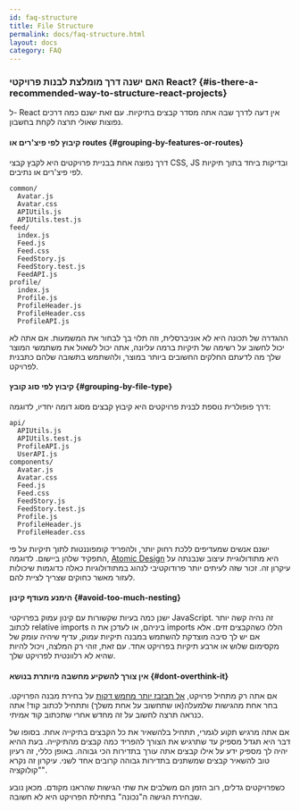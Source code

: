 ```yaml
---
id: faq-structure
title: File Structure
permalink: docs/faq-structure.html
layout: docs
category: FAQ
---
```


### האם ישנה דרך מומלצת לבנות פרויקטי React? {#is-there-a-recommended-way-to-structure-react-projects}

ל- React אין דעה לדרך שבה אתה מסדר קבצים בתיקיות. עם זאת ישנם כמה דרכים נפוצות שאולי תרצה לקחת בחשבון.

#### קיבוץ לפי פיצ'רים או routes {#grouping-by-features-or-routes}

דרך נפוצה אחת בבניית פרויקטים היא לקבץ קבצי CSS, JS ובדיקות ביחד בתוך תיקיות לפי פיצ'רים או נתיבים.

```
common/
  Avatar.js
  Avatar.css
  APIUtils.js
  APIUtils.test.js
feed/
  index.js
  Feed.js
  Feed.css
  FeedStory.js
  FeedStory.test.js
  FeedAPI.js
profile/
  index.js
  Profile.js
  ProfileHeader.js
  ProfileHeader.css
  ProfileAPI.js
```

ההגדרה של תכונה היא לא אוניברסלית, וזה תלוי בך לבחור את המשמעות. אם אתה לא יכול לחשוב על רשימה של תיקיות ברמה עליונה, אתה יכול לשאול את משתמשי המוצר שלך מה לדעתם החלקים החשובים ביותר במוצר, ולהשתמש בתשובה שלהם כתבנית לפרויקט.

#### קיבוץ לפי סוג קובץ {#grouping-by-file-type}

דרך פופולרית נוספת לבנית פרויקטים היא קיבוץ קבצים מסוג דומה יחדיו, לדוגמה: 

```
api/
  APIUtils.js
  APIUtils.test.js
  ProfileAPI.js
  UserAPI.js
components/
  Avatar.js
  Avatar.css
  Feed.js
  Feed.css
  FeedStory.js
  FeedStory.test.js
  Profile.js
  ProfileHeader.js
  ProfileHeader.css
```

ישנם אנשים שמעדיפים ללכת רחוק יותר, ולהפריד קומפוננטות לתוך תיקיות על פי התפקיד שלהן ביישום. לדוגמה, [Atomic Design](http://bradfrost.com/blog/post/atomic-web-design/) היא מתודולוגיית עיצוב שנבנתה על עיקרון זה. זכור שזה לעיתים יותר פרודוקטיבי לנהוג במתודולוגיות כאלה כדוגמות שיכולות לעזור מאשר כחוקים שצריך לציית להם.

#### הימנע מעודף קינון {#avoid-too-much-nesting}

ישנן כמה בעיות שקשורות עם קינון עמוק בפרויקטי JavaScript. זה נהיה קשה יותר לכתוב relative imports ביניהם, או לעדכן את ה imports הללו כשהקבצים זזים. אלא אם יש לך סיבה מוצדקת להשתמש במבנה תיקיות עמוק, עדיף שיהיה עומק של מקסימום שלוש או ארבע תיקיות בפרויקט אחד. עם זאת, זוהי רק המלצה, ויכול להיות שהיא לא רלוונטית לפרויקט שלך.

#### אין צורך להשקיע מחשבה מיותרת בנושא {#dont-overthink-it}

אם אתה רק מתחיל פרויקט, [אל תבזבז יותר מחמש דקות](https://en.wikipedia.org/wiki/Analysis_paralysis) על בחירת מבנה הפרויקט. בחר אחת מהגישות שלמעלה(או שתחשוב על אחת משלך) ותתחיל לכתוב קוד! אתה כנראה תרצה לחשוב על זה מחדש אחרי שתכתוב קוד אמיתי.

אם אתה מרגיש תקוע לגמרי, תתחיל בלהשאיר את כל הקבצים בתיקייה אחת. בסופו של דבר היא תגדל מספיק עד שתרגיש את הצורך להפריד כמה קבצים מהתיקייה. בעת ההיא יהיה לך מספיק ידע על אילו קבצים אתה עורך בתדירות הכי גבוהה. באופן כללי, זה רעיון טוב להשאיר קבצים שמשתנים בתדירות גבוהה קרובים אחד לשני. עיקרון זה נקרא "קולוקציה".

כשפרויקטים גדלים, רוב הזמן הם משלבים את שתי הגישות שהראנו מקודם. מכאן נובע שבחירת הגישה ה"נכונה" בתחילת הפרויקט היא לא חשובה. 
